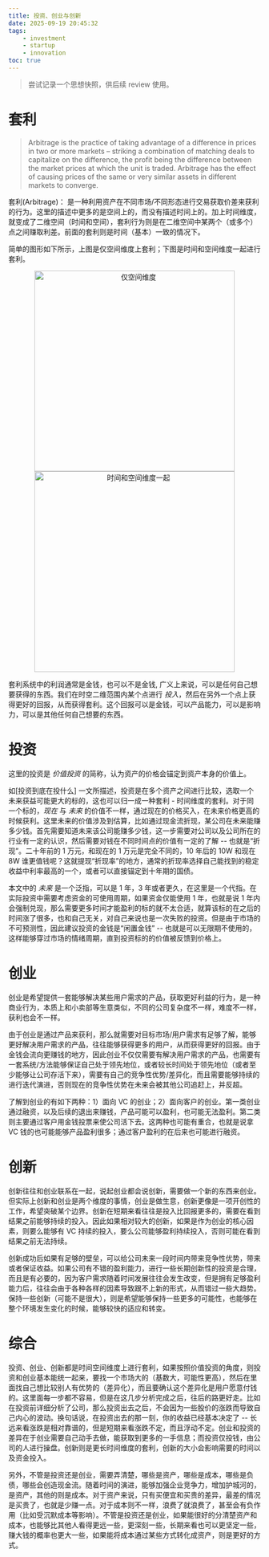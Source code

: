 ```yaml
---
title: 投资、创业与创新
date: 2025-09-19 20:45:32
tags:
    - investment
    - startup
    - innovation
toc: true
---
```


> 尝试记录一个思想快照，供后续 review 使用。

# 套利
> Arbitrage is the practice of taking advantage of a difference in prices in two or more markets – striking a combination of matching deals to capitalize on the difference, the profit being the difference between the market prices at which the unit is traded. Arbitrage has the effect of causing prices of the same or very similar assets in different markets to converge.

套利(Arbitrage)： 是一种利用资产在不同市场/不同形态进行交易获取价差来获利的行为。这里的描述中更多的是空间上的，而没有描述时间上的。加上时间维度，就变成了二维空间（时间和空间），套利行为则是在二维空间中某两个（或多个）点之间赚取利差。前面的套利则是时间（基本）一致的情况下。

<!--more-->

简单的图形如下所示，上图是仅空间维度上套利；下图是时间和空间维度一起进行套利。

<div style="text-align: center;">
<img src="https://raw.githubusercontent.com/klion26/ImageRepo/master/202509111518153.png" alt="仅空间维度" width="400" inline-block/><img src="https://raw.githubusercontent.com/klion26/ImageRepo/master/202509111518647.png" alt="时间和空间维度一起" width="400" inline-block/>
</div>

套利系统中的利润通常是金钱，也可以不是金钱, 广义上来说，可以是任何自己想要获得的东西。我们在时空二维范围内某个点进行 *投入*，然后在另外一个点上获得更好的回报，从而获得套利。这个回报可以是金钱，可以产品能力，可以是影响力，可以是其他任何自己想要的东西。

# 投资
这里的投资是 *价值投资* 的简称，认为资产的价格会锚定到资产本身的价值上。

如[投资到底在投什么] 一文所描述，投资是在多个资产之间进行比较，选取一个未来获益可能更大的标的，这也可以归一成一种套利 - 时间维度的套利。对于同一个标的，*现在* 与 *未来* 的价值不一样，通过现在的价格买入，在未来价格更高的时候获利。这里未来的价值涉及到估算，比如通过现金流折现，某公司在未来能赚多少钱。首先需要知道未来该公司能赚多少钱，这一步需要对公司以及公司所在的行业有一定的认识，然后需要对钱在不同时间点的价值有一定的了解 -- 也就是“折现”。二十年前的 1 万元，和现在的 1 万元是完全不同的，10 年后的 10W 和现在 8W 谁更值钱呢？这就提现“折现率”的地方，通常的折现率选择自己能找到的稳定收益中利率最高的一个，或者可以直接锚定到十年期的国债。

本文中的 *未来* 是一个泛指，可以是 1 年，3 年或者更久，在这里是一个代指。在实际投资中需要考虑资金的可使用周期，如果资金仅能使用 1 年，也就是说 1 年内会强制兑现，那么需要更多时间才能盈利的标的就不太合适，就算该标的在之后的时间涨了很多，也和自己无关，对自己来说也是一次失败的投资。但是由于市场的不可预测性，因此建议投资的金钱是“闲置金钱” -- 也就是可以无限期不使用的，这样能够穿过市场的情绪周期，直到投资标的的价值被反馈到价格上。


# 创业

创业是希望提供一套能够解决某些用户需求的产品，获取更好利益的行为，是一种商业行为，本质上和小卖部等生意类似，不同的公司复杂度不一样，难度不一样，获利也会不一样。

由于创业是通过产品来获利，那么就需要对目标市场/用户需求有足够了解，能够更好解决用户需求的产品，往往能够获得更多的用户，从而获得更好的回报。由于金钱会流向更赚钱的地方，因此创业不仅仅需要有解决用户需求的产品，也需要有一套系统/方法能够保证自己处于领先地位，或者较长时间处于领先地位（或者至少能够让公司存活下来），需要有自己的竞争性优势/差异化，而且需要能够持续的进行迭代演进，否则现在的竞争性优势在未来会被其他公司追赶上，并反超。

了解到创业的有如下两种：1）面向 VC 的创业；2）面向客户的创业。第一类创业通过融资，以及后续的退出来赚钱，产品可能可以盈利，也可能无法盈利。第二类则主要通过客户用金钱投票来使公司活下去。这两种也可能有重合，也就是说拿 VC 钱的也可能能够产品盈利很多；通过客户盈利的在后来也可能进行融资。

# 创新

创新往往和创业联系在一起，说起创业都会说创新，需要做一个新的东西来创业。但实际上创新和创业是两个维度的事情，创业是做生意，创新更像是一项开创性的工作，希望突破某个边界。创新在短期来看往往是投入比回报更多的，需要在看到结果之前能够持续的投入。因此如果相对较大的创新，如果是作为创业的核心因素，则要么能够有 VC 持续的投入，要么公司能够盈利持续投入，否则可能在看到结果之前无法持续。

创新成功后如果有足够的壁垒，可以给公司未来一段时间内带来竞争性优势，带来或者保证收益。如果公司有不错的盈利能力，进行一些长期创新性的投资是合理，而且是有必要的，因为客户需求随着时间发展往往会发生改变，但是拥有足够盈利能力后，往往会由于各种各样的因素导致跟不上新的形式，从而错过一些大趋势。保持一些创新（可能不是很大），则是希望能够保持一些更多的可能性，也能够在整个环境发生变化的时候，能够较快的适应和转变。

# 综合

投资、创业、创新都是时间空间维度上进行套利，如果按照价值投资的角度，则投资和创业基本能统一起来，要找一个市场大的（基数大，可能性更高），然后在里面找自己想比较别人有优势的（差异化），而且要确认这个差异化是用户愿意付钱的。这里面每一步都不容易，但是在这几步分析完成之后，往后的路更好走。比如在投资前详细分析了公司，那么投资出去之后，不会因为一些股价的涨跌而导致自己内心的波动。换句话说，在投资出去的那一刻，你的收益已经基本决定了 -- 长远来看涨跌是相对靠谱的，但是短期来看涨跌不定，而且浮动不定。创业和投资的差异在于创业需要自己动手去做，能获取到更多的一手信息；而投资仅投钱，由公司的人进行操盘。创新则是更长时间维度的套利，创新的大小会影响需要的时间以及资金投入。

另外，不管是投资还是创业，需要弄清楚，哪些是资产，哪些是成本，哪些是负债，哪些会创造现金流。随着时间的演进，能够加强企业竞争力，增加护城河的，是资产，其他的则是成本。对于资产来说，只有买便宜和买贵的差异，最差的情况是买贵了，也就是少赚一点。对于成本则不一样，浪费了就浪费了，甚至会有负作用（比如受沉默成本等影响）。不管是投资还是创业，如果能很好的分清楚资产和成本，也能够比其他人看得更远一些，更深刻一些，长期来看也可以更坚定一些，赚大钱的概率也更大一些，如果能将成本通过某些方式转化成资产，则是更好的方式。
